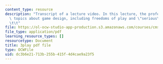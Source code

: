 ```yaml
---
content_type: resource
description: "Transcript of a lecture video. In this lecture, the professors describe\
  \ topics about game design, including freedoms of play and \"serious\" games.\t\t\
  \t\t"
file: https://ol-ocw-studio-app-production.s3.amazonaws.com/courses/cms-611j-creating-video-games-fall-2014/dc3b6e21713b255b415f4d4cae9a23f5_zzKSn1Y80F4.pdf
file_type: application/pdf
learning_resource_types: []
resourcetype: Document
title: 3play pdf file
type: OCWFile
uid: dc3b6e21-713b-255b-415f-4d4cae9a23f5
---
```

